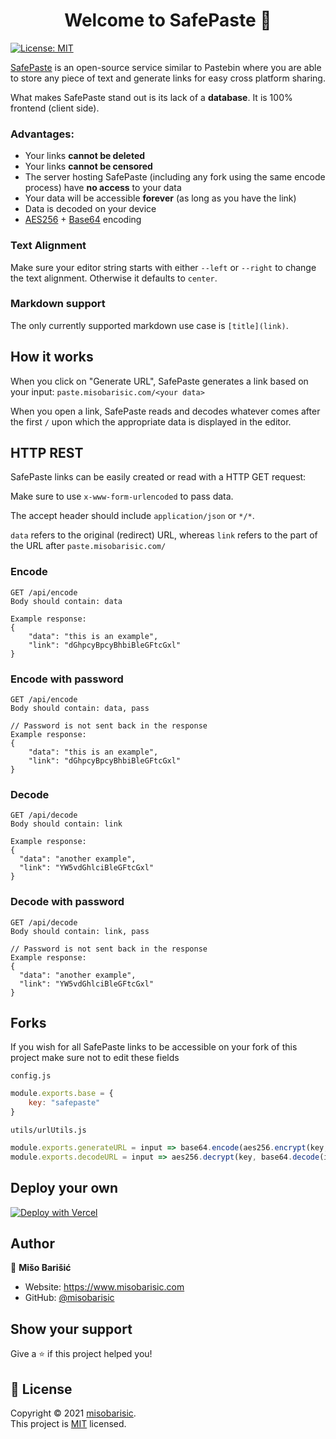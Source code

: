 <h1 align="center">Welcome to SafePaste 👋</h1>
<p>
  <a href="https://github.com/misobarisic/SafePaste/blob/main/LICENSE" target="_blank">
    <img alt="License: MIT" src="https://img.shields.io/badge/License-MIT-yellow.svg" />
  </a>
</p>

[SafePaste](https://misobarisic.com/go/safepaste) is an open-source service similar to Pastebin where you are able to store any piece of text and generate links for easy cross platform sharing.

What makes SafePaste stand out is its lack of a **database**. It is 100% frontend (client side).

### Advantages:

- Your links **cannot be deleted**
- Your links **cannot be censored**
- The server hosting SafePaste (including any fork using the same encode process) have **no access** to your data
- Your data will be accessible **forever** (as long as you have the link)
- Data is decoded on your device
- [AES256](https://en.wikipedia.org/wiki/Advanced_Encryption_Standard) + [Base64](https://en.wikipedia.org/wiki/Base64)
  encoding

### Text Alignment

Make sure your editor string starts with either `--left` or `--right` to change the text alignment. Otherwise it
defaults to `center`.

### Markdown support

The only currently supported markdown use case is `[title](link)`.

## How it works

When you click on "Generate URL", SafePaste generates a link based on your input: `paste.misobarisic.com/<your data>`

When you open a link, SafePaste reads and decodes whatever comes after the first `/` upon which the appropriate data is
displayed in the editor.

## HTTP REST

SafePaste links can be easily created or read with a HTTP GET request:

Make sure to use `x-www-form-urlencoded` to pass data.

The accept header should include `application/json` or `*/*`.

`data` refers to the original (redirect) URL, whereas
`link` refers to the part of the URL after `paste.misobarisic.com/`

### Encode

```
GET /api/encode
Body should contain: data

Example response:
{
    "data": "this is an example",
    "link": "dGhpcyBpcyBhbiBleGFtcGxl"
} 
```

### Encode with password

```
GET /api/encode
Body should contain: data, pass

// Password is not sent back in the response
Example response:
{
    "data": "this is an example",
    "link": "dGhpcyBpcyBhbiBleGFtcGxl"
} 
```

### Decode

```
GET /api/decode
Body should contain: link

Example response:
{
  "data": "another example",
  "link": "YW5vdGhlciBleGFtcGxl"
}
```

### Decode with password

```
GET /api/decode
Body should contain: link, pass

// Password is not sent back in the response
Example response:
{
  "data": "another example",
  "link": "YW5vdGhlciBleGFtcGxl"
}
```

## Forks

If you wish for all SafePaste links to be accessible on your fork of this project make sure not to edit these fields

`config.js`

``` javascript
module.exports.base = {
    key: "safepaste"
}
```

`utils/urlUtils.js`

```javascript
module.exports.generateURL = input => base64.encode(aes256.encrypt(key, input))
module.exports.decodeURL = input => aes256.decrypt(key, base64.decode(input))
```

## Deploy your own

[![Deploy with Vercel](https://vercel.com/button)](https://vercel.com/new/git/external?repository-url=https://github.com/misobarisic/safepaste/)

## Author

👤 **Mišo Barišić**

* Website: https://www.misobarisic.com
* GitHub: [@misobarisic](https://github.com/misobarisic)

## Show your support

Give a ⭐️ if this project helped you!

## 📝 License

Copyright © 2021 [misobarisic](https://github.com/misobarisic).<br />
This project is [MIT](https://github.com/misobarisic/SafePaste/blob/main/LICENSE) licensed.
